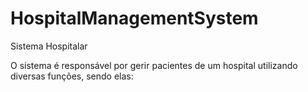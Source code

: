 # HospitalManagementSystem
Sistema Hospitalar

O sistema é responsável por gerir pacientes de um hospital utilizando diversas funções, sendo elas:


